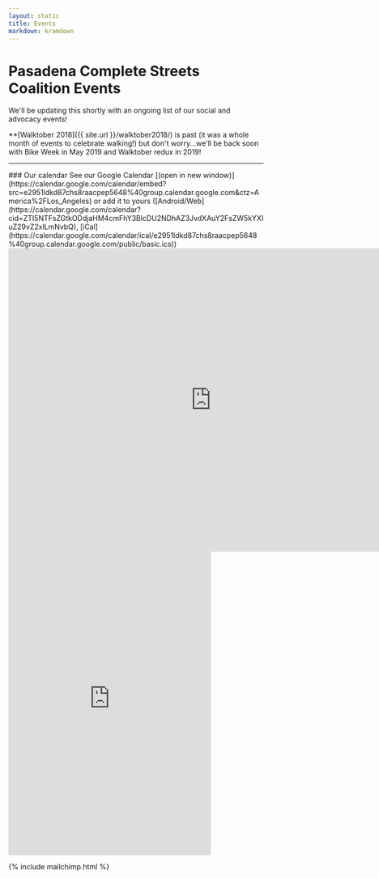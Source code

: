 ```yaml
---
layout: static
title: Events
markdown: kramdown
---
```

# Pasadena Complete Streets Coalition Events

We'll be updating this shortly with an ongoing list of our social and advocacy events! 
 
 
  
**[Walktober 2018]({{ site.url }}/walktober2018/) is past (it was a whole month of events to celebrate walking!) but don't worry...we'll be back soon with Bike Week in May 2019 and Walktober redux in 2019!
 
 
 
<!---{% for event in site.events %}
{{ event.title }}
{% endfor %}--->

<hr>
### Our calendar
See our Google Calendar [(open in new window)](https://calendar.google.com/calendar/embed?src=e2951ldkd87chs8raacpep5648%40group.calendar.google.com&ctz=America%2FLos_Angeles) or add it to yours ([Android/Web](https://calendar.google.com/calendar?cid=ZTI5NTFsZGtkODdjaHM4cmFhY3BlcDU2NDhAZ3JvdXAuY2FsZW5kYXIuZ29vZ2xlLmNvbQ), [iCal](https://calendar.google.com/calendar/ical/e2951ldkd87chs8raacpep5648%40group.calendar.google.com/public/basic.ics))

<!--Show on larger screens--->
<iframe src="https://calendar.google.com/calendar/embed?showTitle=0&amp;showNav=0&amp;showPrint=0&amp;showCalendars=0&amp;height=600&amp;wkst=1&amp;bgcolor=%23ffffff&amp;src=e2951ldkd87chs8raacpep5648%40group.calendar.google.com&amp;color=%2328754E&amp;ctz=America%2FLos_Angeles" style="border-width:0" width="800" height="600" frameborder="0" scrolling="no" class="d-none d-md-block"></iframe>

<!--Show on smaller screens-->
<iframe src="https://calendar.google.com/calendar/embed?showTitle=0&amp;showPrint=0&amp;showTabs=0&amp;showCalendars=0&amp;mode=AGENDA&amp;height=600&amp;wkst=1&amp;bgcolor=%23FFFFFF&amp;src=e2951ldkd87chs8raacpep5648%40group.calendar.google.com&amp;color=%2328754E&amp;ctz=America%2FLos_Angeles" style="border-width:0" width="400" height="600" frameborder="0" scrolling="no" class="d-md-none"></iframe>

{% include mailchimp.html %}